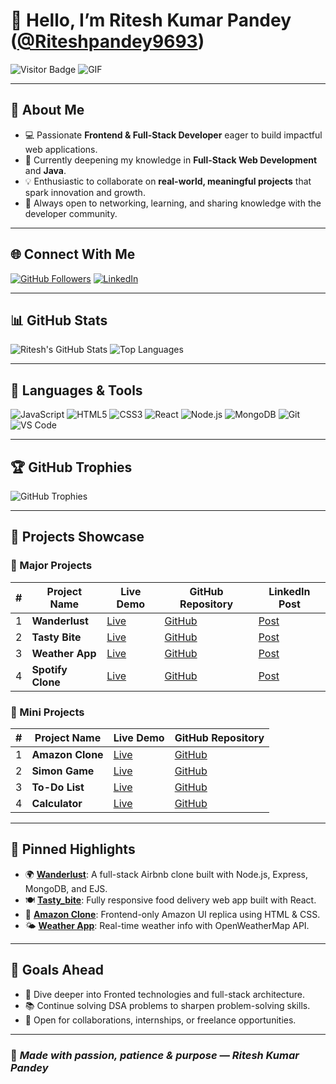 # 👋 Hello, I’m Ritesh Kumar Pandey ([@Riteshpandey9693](https://github.com/Riteshpandey9693))

![Visitor Badge](https://visitor-badge.laobi.icu/badge?page_id=Riteshpandey9693.Riteshpandey9693)
![GIF](https://media.giphy.com/media/qgQUggAC3Pfv687qPC/giphy.gif) <!-- Replace with your preferred GIF URL -->

---

## 🚀 About Me

- 💻 Passionate **Frontend & Full-Stack Developer** eager to build impactful web applications.
- 🌱 Currently deepening my knowledge in **Full-Stack Web Development** and **Java**.
- 💡 Enthusiastic to collaborate on **real-world, meaningful projects** that spark innovation and growth.
- 📢 Always open to networking, learning, and sharing knowledge with the developer community.

---

## 🌐 Connect With Me

[![GitHub Followers](https://img.shields.io/github/followers/Riteshpandey9693?style=social)](https://github.com/Riteshpandey9693)
[![LinkedIn](https://img.shields.io/badge/-LinkedIn-blue?style=flat&logo=Linkedin&logoColor=white)](https://www.linkedin.com/in/riteshkumarpandey9693/)

---

## 📊 GitHub Stats

![Ritesh's GitHub Stats](https://github-readme-stats.vercel.app/api?username=Riteshpandey9693&show_icons=true&theme=radical)
![Top Languages](https://github-readme-stats.vercel.app/api/top-langs/?username=Riteshpandey9693&layout=compact&theme=radical)

---

## 🧰 Languages & Tools

![JavaScript](https://img.shields.io/badge/-JavaScript-black?style=flat-square&logo=javascript)
![HTML5](https://img.shields.io/badge/-HTML5-E34F26?style=flat-square&logo=html5&logoColor=white)
![CSS3](https://img.shields.io/badge/-CSS3-1572B6?style=flat-square&logo=css3)
![React](https://img.shields.io/badge/-React-black?style=flat-square&logo=react)
![Node.js](https://img.shields.io/badge/-Node.js-339933?style=flat-square&logo=node.js&logoColor=white)
![MongoDB](https://img.shields.io/badge/-MongoDB-4EA94B?style=flat-square&logo=mongodb&logoColor=white)
![Git](https://img.shields.io/badge/-Git-black?style=flat-square&logo=git)
![VS Code](https://img.shields.io/badge/-VSCode-007ACC?style=flat-square&logo=visual-studio-code)

---

## 🏆 GitHub Trophies

![GitHub Trophies](https://github-profile-trophy.vercel.app/?username=Riteshpandey9693&theme=gruvbox&margin-w=10&row=1)

---

## 🚧 Projects Showcase

### 🚀 Major Projects

| # | Project Name      | Live Demo                                                       | GitHub Repository                                            | LinkedIn Post |
|---|-------------------|------------------------------------------------------------------|--------------------------------------------------------------|----------------|
| 1 | **Wanderlust**    | [Live](https://wanderlust-1-cg2z.onrender.com/)                | [GitHub](https://github.com/Riteshpandey9693/Wanderlust)     | [Post](#)      |
| 2 | **Tasty Bite**    | [Live](https://tasty-bite-7p93.vercel.app/)                    | [GitHub](https://github.com/Riteshpandey9693/Tasty_bite)     | [Post](#)      |
| 3 | **Weather App**   | [Live](https://weather-app-96.netlify.app/)                    | [GitHub](https://github.com/Riteshpandey9693/Weather-App)    | [Post](#)      |
| 4 | **Spotify Clone** | [Live](https://spotify-clone-9.netlify.app/)                   | [GitHub](https://github.com/Riteshpandey9693/Spotify-Clone)  | [Post](#)      |

### 🎯 Mini Projects

| # | Project Name       | Live Demo                                                        | GitHub Repository                                                |
|---|--------------------|------------------------------------------------------------------|------------------------------------------------------------------|
| 1 | **Amazon Clone**   | [Live](https://amazon-clone-9.netlify.app/)                      | [GitHub](https://github.com/Riteshpandey9693/Amazon_Clone)       |
| 2 | **Simon Game**     | [Live](https://simon-game-9.netlify.app/)                        | [GitHub](https://github.com/Riteshpandey9693/Simon-Game)         |
| 3 | **To-Do List**     | [Live](https://to-do-lists-9.netlify.app/)                       | [GitHub](https://github.com/Riteshpandey9693/To-Do-List)         |
| 4 | **Calculator**     | [Live](https://calculator-96.netlify.app/)                       | [GitHub](https://github.com/Riteshpandey9693/Calculator)         |

---

## 📌 Pinned Highlights

- 🌍 [**Wanderlust**](https://github.com/Riteshpandey9693/Wanderlust): A full-stack Airbnb clone built with Node.js, Express, MongoDB, and EJS.
- 🍽️ [**Tasty_bite**](https://github.com/Riteshpandey9693/Tasty_bite): Fully responsive food delivery web app built with React.
- 🛒 [**Amazon Clone**](https://github.com/Riteshpandey9693/Amazon_Clone): Frontend-only Amazon UI replica using HTML & CSS.
- 🌤️ [**Weather App**](https://github.com/Riteshpandey9693/Weather-App): Real-time weather info with OpenWeatherMap API.

---

## 🎯 Goals Ahead

- 🚀 Dive deeper into Fronted technologies and full-stack architecture.
- 📚 Continue solving DSA problems to sharpen problem-solving skills.
- 🤝 Open for collaborations, internships, or freelance opportunities.

---

### 💖 *Made with passion, patience & purpose — Ritesh Kumar Pandey*
